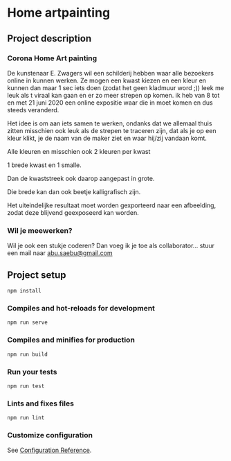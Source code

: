 # Home artpainting

## Project description

### Corona Home Art painting

De kunstenaar E. Zwagers wil een schilderij hebben waar alle bezoekers online in kunnen werken. Ze mogen een kwast kiezen en een kleur en kunnen dan maar 1 sec iets doen (zodat het geen kladmuur word ;)) leek me leuk als t viraal kan gaan en er zo meer strepen op komen. ik heb van 8 tot en met 21 juni 2020 een online expositie waar die in moet komen en dus steeds veranderd. 

Het idee is om aan iets samen te werken, ondanks dat we allemaal thuis zitten  misschien ook leuk als de strepen te traceren zijn, dat als je op een kleur klikt, je de naam van de maker ziet en waar hij/zij vandaan komt.

Alle kleuren en misschien ook 2 kleuren per kwast

1 brede kwast en 1 smalle.

Dan de kwaststreek ook daarop aangepast in grote.

Die brede kan dan ook beetje kalligrafisch zijn.

Het uiteindelijke resultaat moet worden gexporteerd naar een afbeelding, zodat deze blijvend geexposeerd kan worden. 

### Wil je meewerken?

Wil je ook een stukje coderen? Dan voeg ik je toe als collaborator... 
stuur een mail naar abu.saebu@gmail.com

## Project setup
```
npm install
```

### Compiles and hot-reloads for development
```
npm run serve
```

### Compiles and minifies for production
```
npm run build
```

### Run your tests
```
npm run test
```

### Lints and fixes files
```
npm run lint
```

### Customize configuration
See [Configuration Reference](https://cli.vuejs.org/config/).
